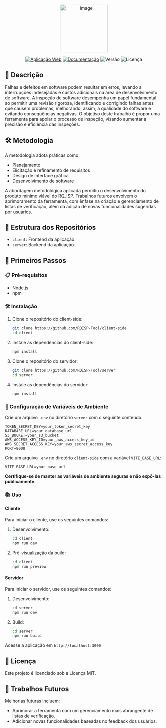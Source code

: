 <p align="center">
  <img width="152" alt="image" src="https://github.com/user-attachments/assets/c811324a-c760-470e-a7d9-a4bde9757915">
</p>


<p align="center">
    <a href="https://rq-isp.vercel.app/"><img src="https://img.shields.io/badge/Aplicação%20Web-Online-brightgreen" alt="Aplicação Web"></a>
    <a href="https://rq-isp.vercel.app/"><img src="https://img.shields.io/badge/Documentação-Disponível-blue" alt="Documentação"></a>
    <img src="https://img.shields.io/badge/Versão-1.0.0-purple" alt="Versão">
    <img src="https://img.shields.io/badge/Licença-MIT-green" alt="Licença">
</p>

## 📜 Descrição

Falhas e defeitos em software podem resultar em erros, levando a interrupções indesejadas e custos adicionais na área de desenvolvimento de software. A inspeção de software desempenha um papel fundamental ao permitir uma revisão rigorosa, identificando e corrigindo falhas antes que causem problemas, melhorando, assim, a qualidade do software e evitando consequências negativas. O objetivo deste trabalho é propor uma ferramenta para apoiar o processo de inspeção, visando aumentar a precisão e eficiência das inspeções.

## 🛠️ Metodologia

A metodologia adota práticas como:
- Planejamento
- Elicitação e refinamento de requisitos
- Design de interface gráfica
- Desenvolvimento de software

A abordagem metodológica aplicada permitiu o desenvolvimento do produto mínimo viável do RQ_ISP. Trabalhos futuros envolvem o aprimoramento da ferramenta, com ênfase na criação e gerenciamento de listas de verificação, além da adição de novas funcionalidades sugeridas por usuários.

## 📁 Estrutura dos Repositórios

- `client`: Frontend da aplicação.
- `server`: Backend da aplicação.

## 🚀 Primeiros Passos

### 📋 Pré-requisitos

- Node.js
- npm

### 🛠️ Instalação



1. Clone o repositório do client-side:
    ```sh
    git clone https://github.com/RQISP-Tool/client-side
    cd client
    ```

2. Instale as dependências do client-side:
    ```sh
    npm install
    ```

3. Clone o repositório do servidor:
    ```sh
    git clone https://github.com/RQISP-Tool/server
    cd server
    ```

4. Instale as dependências do servidor:
    ```sh
    npm install
    ```

### 🔧 Configuração de Variáveis de Ambiente

Crie um arquivo `.env` no diretório `server` com o seguinte conteúdo:
```plaintext
TOKEN_SECRET_KEY=your_token_secret_key
DATABASE_URL=your_database_url
S3_BUCKET=your_s3_bucket
AWS_ACCESS_KEY_ID=your_aws_access_key_id
AWS_SECRET_ACCESS_KEY=your_aws_secret_access_key
PORT=8000
```

Crie um arquivo `.env` no diretório `client-side` com a variável `VITE_BASE_URL`:
```plaintext
VITE_BASE_URL=your_base_url
```

**Certifique-se de manter as variáveis de ambiente seguras e não expô-las publicamente.**

### 📚 Uso

#### Cliente

Para iniciar o cliente, use os seguintes comandos:

1. Desenvolvimento:
    ```sh
    cd client
    npm run dev
    ```

2. Pré-visualização da build:
    ```sh
    cd client
    npm run preview
    ```

#### Servidor

Para iniciar o servidor, use os seguintes comandos:

1. Desenvolvimento:
    ```sh
    cd server
    npm run dev
    ```

2. Build:
    ```sh
    cd server
    npm run build
    ```


Acesse a aplicação em `http://localhost:3000`

## 📄 Licença

Este projeto é licenciado sob a Licença MIT.

## 🔮 Trabalhos Futuros

Melhorias futuras incluem:
- Aprimorar a ferramenta com um gerenciamento mais abrangente de listas de verificação.
- Adicionar novas funcionalidades baseadas no feedback dos usuários.
